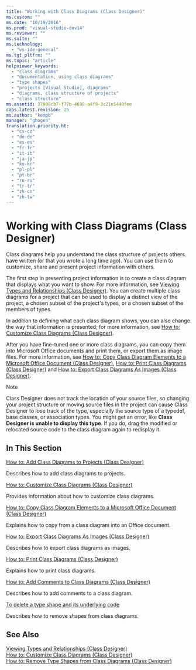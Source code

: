 ```yaml
---
title: "Working with Class Diagrams (Class Designer)"
ms.custom: ""
ms.date: "10/19/2016"
ms.prod: "visual-studio-dev14"
ms.reviewer: ""
ms.suite: ""
ms.technology: 
  - "vs-ide-general"
ms.tgt_pltfrm: ""
ms.topic: "article"
helpviewer_keywords: 
  - "class diagrams"
  - "documentation, using class diagrams"
  - "type shapes"
  - "projects [Visual Studio], diagrams"
  - "diagrams, class structure of projects"
  - "class structure"
ms.assetid: 37908cb7-f77b-4698-a4f9-3c21e5440fee
caps.latest.revision: 25
ms.author: "kempb"
manager: "ghogen"
translation.priority.ht: 
  - "cs-cz"
  - "de-de"
  - "es-es"
  - "fr-fr"
  - "it-it"
  - "ja-jp"
  - "ko-kr"
  - "pl-pl"
  - "pt-br"
  - "ru-ru"
  - "tr-tr"
  - "zh-cn"
  - "zh-tw"
---
```

# Working with Class Diagrams (Class Designer)
Class diagrams help you understand the class structure of projects others have written (or that you wrote a long time ago). You can use them to customize, share and present project information with others.  
  
 The first step in presenting project information is to create a class diagram that displays what you want to show. For more information, see [Viewing Types and Relationships (Class Designer)](../ide/viewing-types-and-relationships--class-designer-.md). You can create multiple class diagrams for a project that can be used to display a distinct view of the project, a chosen subset of the project's types, or a chosen subset of the members of types.  
  
 In addition to defining what each class diagram shows, you can also change the way that information is presented; for more information, see [How to: Customize Class Diagrams (Class Designer)](../ide/how-to--customize-class-diagrams--class-designer-.md).  
  
 After you have fine-tuned one or more class diagrams, you can copy them into Microsoft Office documents and print them, or export them as image files. For more information, see [How to: Copy Class Diagram Elements to a Microsoft Office Document (Class Designer)](../ide/c43061ad-d258-46b1-be66-f97a312e86d5.md), [How to: Print Class Diagrams (Class Designer)](../ide/how-to--print-class-diagrams--class-designer-.md) and [How to: Export Class Diagrams As Images (Class Designer)](../ide/how-to--export-class-diagrams-as-images--class-designer-.md).  
  
> [!NOTE]
>  Class Designer does not track the location of your source files, so changing your project structure or moving source files in the project can cause Class Designer to lose track of the type, especially the source type of a typedef, base classes, or association types. You might get an error, like **Class Designer is unable to display this type**. If you do, drag the modified or relocated source code to the class diagram again to redisplay it.  
  
## In This Section  
 [How to: Add Class Diagrams to Projects (Class Designer)](../ide/how-to--add-class-diagrams-to-projects--class-designer-.md)  
  
 Describes how to add class diagrams to projects.  
  
 [How to: Customize Class Diagrams (Class Designer)](../ide/how-to--customize-class-diagrams--class-designer-.md)  
  
 Provides information about how to customize class diagrams.  
  
 [How to: Copy Class Diagram Elements to a Microsoft Office Document (Class Designer)](../ide/c43061ad-d258-46b1-be66-f97a312e86d5.md)  
  
 Explains how to copy from a class diagram into an Office document.  
  
 [How to: Export Class Diagrams As Images (Class Designer)](../ide/how-to--export-class-diagrams-as-images--class-designer-.md)  
  
 Describes how to export class diagrams as images.  
  
 [How to: Print Class Diagrams (Class Designer)](../ide/how-to--print-class-diagrams--class-designer-.md)  
  
 Explains how to print class diagrams.  
  
 [How to: Add Comments to Class Diagrams (Class Designer)](../ide/how-to--add-comments-to-class-diagrams--class-designer-.md)  
  
 Describes how to add comments to a class diagram.  
  
 [To delete a type shape and its underlying code](../ide/how-to--customize-class-diagrams--class-designer-.md#DeleteTypeShapeAndCode)  
  
 Describes how to remove shapes from class diagrams.  
  
## See Also  
 [Viewing Types and Relationships (Class Designer)](../ide/viewing-types-and-relationships--class-designer-.md)   
 [How to: Customize Class Diagrams (Class Designer)](../ide/how-to--customize-class-diagrams--class-designer-.md)   
 [How to: Remove Type Shapes from Class Diagrams (Class Designer)](http://msdn.microsoft.com/en-us/ae41897d-d066-4b8c-bb9b-05436e12ff39)